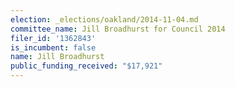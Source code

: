 ```yaml
---
election: _elections/oakland/2014-11-04.md
committee_name: Jill Broadhurst for Council 2014
filer_id: '1362843'
is_incumbent: false
name: Jill Broadhurst
public_funding_received: "$17,921"
---
```

